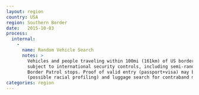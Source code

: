 ```yaml
---
layout: region
country: USA
region: Southern Border
date:   2015-10-03
process:
  internal:
    -
      name: Random Vehicle Search
      notes: >
        Vehicles and people traveling within 100mi (161km) of US borders are
        subject to international security controls, including semi-random US
        Border Patrol stops. Proof of valid entry (passport+visa) may be checked
        (possible racial profiling) and luggage search for contraband may occur.
categories: region
---
```

